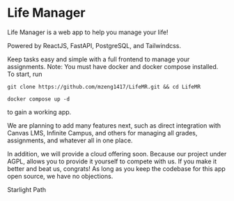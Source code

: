 # Life Manager

Life Manager is a web app to help you manage your life!

Powered by ReactJS, FastAPI, PostgreSQL, and Tailwindcss.

Keep tasks easy and simple with a full frontend to manage your assignments. Note: You must have docker and docker compose installed.
To start, run 

`git clone https://github.com/mzeng1417/LifeMR.git && cd LifeMR`

`docker compose up -d` 

to gain a working app.

We are planning to add many features next, such as direct integration with Canvas LMS, Infinite Campus, and others for managing all grades, assignments, and whatever all in one place.

In addition, we will provide a cloud offering soon. Because our project under AGPL, allows you to provide it yourself to compete with us. If you make it better and beat us, congrats! As long as you keep the codebase for this app open source, we have no objections.

Starlight Path